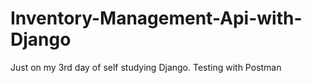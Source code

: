 # Inventory-Management-Api-with-Django
Just on my 3rd day of self studying Django. Testing with Postman

